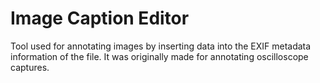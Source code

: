 Image Caption Editor
===========

Tool used for annotating images by inserting data into the EXIF metadata information of the file.  It was originally made for annotating oscilloscope captures.